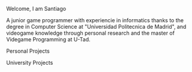 Welcome,
I am Santiago

A junior game programmer with experiencie in informatics thanks to the degree in Computer Science at "Universidad Politecnica de Madrid", and videogame knowledge through personal research and the master of Videgame Programming at U-Tad.

Personal Projects



University Projects
